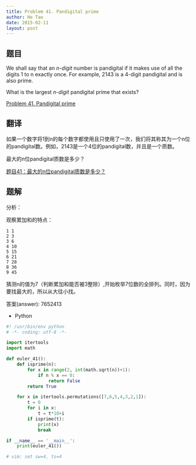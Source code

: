 ```yaml
---
title: Problem 41. Pandigital prime
author: He Tao
date: 2015-02-11
layout: post
---
```


## 题目

We shall say that an _n-digit_ number is pandigital if it makes use of all the digits 1 to n exactly once. For example, 2143 is a 4-digit pandigital and is also prime.

What is the largest _n-digit_ pandigital prime that exists?
<!--more-->
[Problem 41. Pandigital prime](https://projecteuler.net/problem=41 "Problem 41")

## 翻译

如果一个数字将1到n的每个数字都使用且只使用了一次，我们将其称其为一个n位的pandigital数。例如，2143是一个4位的pandigital数，并且是一个质数。

最大的n位pandigital质数是多少？

[题目41：最大的n位pandigital质数是多少？](http://pe.spiritzhang.com/index.php/2011-05-11-09-44-54/42-41npandigital "题目41")

## 题解

分析：

观察累加和的特点：

```
1 1
2 3
3 6
4 10
5 15
6 21
7 28
8 36
9 45
```

猜测n的值为7（判断累加和能否被3整除）,开始枚举7位数的全排列。同时，因为要找最大的，所以从大往小找。

答案(answer): 7652413

+ Python

```python
#! /usr/bin/env python
# -*- coding: utf-8 -*-

import itertools
import math

def euler_41():
    def isprime(n):
        for x in range(2, int(math.sqrt(n))+1):
            if n % x == 0:
                return False
        return True

    for x in itertools.permutations([7,6,5,4,3,2,1]):
        t = 0
        for i in x:
            t = t*10+i
        if isprime(t):
            print(x)
            break

if __name__ == '__main__':
    print(euler_41())

# vim: set sw=4, ts=4
```
